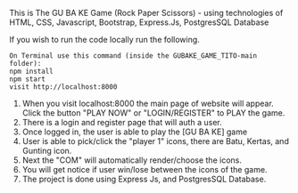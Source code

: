 This is The GU BA KE Game (Rock Paper Scissors) - using technologies of HTML, CSS, Javascript, Bootstrap, Express.Js, PostgresSQL Database

If you wish to run the code locally run the following.

```
On Terminal use this command (inside the GUBAKE_GAME_TITO-main folder):
npm install 
npm start
visit http://localhost:8000
```
1. When you visit localhost:8000 the main page of website will appear.
   Click the button "PLAY NOW" or "LOGIN/REGISTER" to PLAY the game.
2. There is a login and register page that will auth a user.
3. Once logged in, the user is able to play the [GU BA KE] game
4. User is able to pick/click the "player 1" icons, there are Batu, Kertas, and Gunting icon.
5. Next the "COM" will automatically render/choose the icons.
6. You will get notice if user win/lose between the icons of the game.
7. The project is done using Express Js, and PostgresSQL Database.
